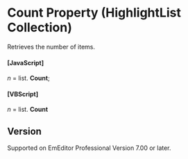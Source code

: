 # Count Property (HighlightList Collection)

Retrieves the number of items.

#### \[JavaScript\]

_n_ =
list. **Count**;

#### \[VBScript\]

_n_ =
list. **Count**

## Version

Supported on EmEditor Professional Version 7.00 or later.
